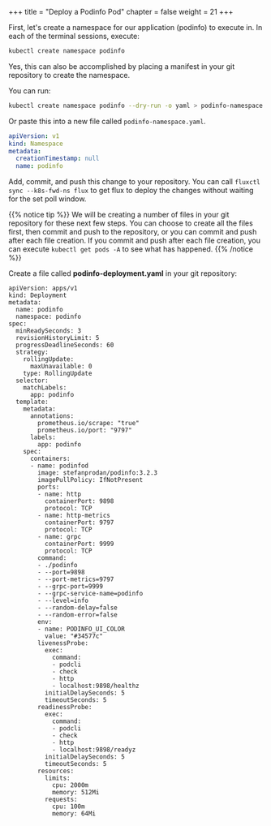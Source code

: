 +++
title = "Deploy a Podinfo Pod"
chapter = false
weight = 21
+++

First, let's create a namespace for our application (podinfo) to execute in. In each of the terminal sessions, execute:

```sh
kubectl create namespace podinfo
```

Yes, this can also be accomplished by placing a manifest in your git repository to create the namespace.

You can run:

```sh
kubectl create namespace podinfo --dry-run -o yaml > podinfo-namespace.yaml
```

Or paste this into a new file called `podinfo-namespace.yaml`.

```yaml
apiVersion: v1
kind: Namespace
metadata:
  creationTimestamp: null
  name: podinfo
```

Add, commit, and push this change to your repository. You can call `fluxctl sync --k8s-fwd-ns flux` to get flux to deploy the changes without waiting for the set poll window.

{{% notice tip %}}
We will be creating a number of files in your git repository for these next few steps. You can choose to create all the files first, then commit and push to the repository, or you can commit and push after each file creation. If you commit and push after each file creation, you can execute `kubectl get pods -A` to see what has happened.
{{% /notice %}}


Create a file called **podinfo-deployment.yaml** in your git repository:
```
apiVersion: apps/v1
kind: Deployment
metadata:
  name: podinfo
  namespace: podinfo
spec:
  minReadySeconds: 3
  revisionHistoryLimit: 5
  progressDeadlineSeconds: 60
  strategy:
    rollingUpdate:
      maxUnavailable: 0
    type: RollingUpdate
  selector:
    matchLabels:
      app: podinfo
  template:
    metadata:
      annotations:
        prometheus.io/scrape: "true"
        prometheus.io/port: "9797"
      labels:
        app: podinfo
    spec:
      containers:
      - name: podinfod
        image: stefanprodan/podinfo:3.2.3
        imagePullPolicy: IfNotPresent
        ports:
        - name: http
          containerPort: 9898
          protocol: TCP
        - name: http-metrics
          containerPort: 9797
          protocol: TCP
        - name: grpc
          containerPort: 9999
          protocol: TCP
        command:
        - ./podinfo
        - --port=9898
        - --port-metrics=9797
        - --grpc-port=9999
        - --grpc-service-name=podinfo
        - --level=info
        - --random-delay=false
        - --random-error=false
        env:
        - name: PODINFO_UI_COLOR
          value: "#34577c"
        livenessProbe:
          exec:
            command:
            - podcli
            - check
            - http
            - localhost:9898/healthz
          initialDelaySeconds: 5
          timeoutSeconds: 5
        readinessProbe:
          exec:
            command:
            - podcli
            - check
            - http
            - localhost:9898/readyz
          initialDelaySeconds: 5
          timeoutSeconds: 5
        resources:
          limits:
            cpu: 2000m
            memory: 512Mi
          requests:
            cpu: 100m
            memory: 64Mi
```
